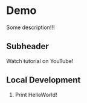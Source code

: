 # Demo

Some description!!!

## Subheader

Watch tutorial on YouTube!

## Local Development

1. Print HelloWorld!